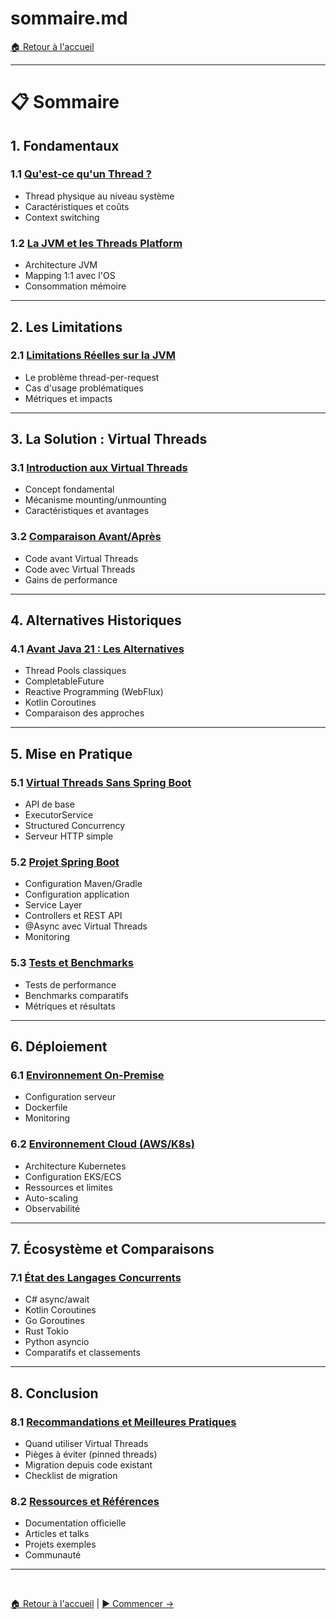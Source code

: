 # sommaire.md

[🏠 Retour à l'accueil](index.md)

---

# 📋 Sommaire

## 1. Fondamentaux

### 1.1 [Qu'est-ce qu'un Thread ?](slides/01-qu-est-ce-qu-un-thread.md)
- Thread physique au niveau système
- Caractéristiques et coûts
- Context switching

### 1.2 [La JVM et les Threads Platform](slides/02-jvm-platform-threads.md)
- Architecture JVM
- Mapping 1:1 avec l'OS
- Consommation mémoire

---

## 2. Les Limitations

### 2.1 [Limitations Réelles sur la JVM](slides/03-limitations-jvm.md)
- Le problème thread-per-request
- Cas d'usage problématiques
- Métriques et impacts

---

## 3. La Solution : Virtual Threads

### 3.1 [Introduction aux Virtual Threads](slides/04-virtual-threads-intro.md)
- Concept fondamental
- Mécanisme mounting/unmounting
- Caractéristiques et avantages

### 3.2 [Comparaison Avant/Après](slides/05-avant-apres.md)
- Code avant Virtual Threads
- Code avec Virtual Threads
- Gains de performance

---

## 4. Alternatives Historiques

### 4.1 [Avant Java 21 : Les Alternatives](slides/06-alternatives-historiques.md)
- Thread Pools classiques
- CompletableFuture
- Reactive Programming (WebFlux)
- Kotlin Coroutines
- Comparaison des approches

---

## 5. Mise en Pratique

### 5.1 [Virtual Threads Sans Spring Boot](slides/07-pratique-java-pur.md)
- API de base
- ExecutorService
- Structured Concurrency
- Serveur HTTP simple

### 5.2 [Projet Spring Boot](slides/08-spring-boot-projet.md)
- Configuration Maven/Gradle
- Configuration application
- Service Layer
- Controllers et REST API
- @Async avec Virtual Threads
- Monitoring

### 5.3 [Tests et Benchmarks](slides/09-tests-benchmarks.md)
- Tests de performance
- Benchmarks comparatifs
- Métriques et résultats

--- 

## 6. Déploiement

### 6.1 [Environnement On-Premise](slides/10-deploiement-on-premise.md)
- Configuration serveur
- Dockerfile
- Monitoring

### 6.2 [Environnement Cloud (AWS/K8s)](slides/11-deploiement-cloud.md)
- Architecture Kubernetes
- Configuration EKS/ECS
- Ressources et limites
- Auto-scaling
- Observabilité

---

## 7. Écosystème et Comparaisons

### 7.1 [État des Langages Concurrents](slides/12-langages-concurrents.md)
- C# async/await
- Kotlin Coroutines
- Go Goroutines
- Rust Tokio
- Python asyncio
- Comparatifs et classements

---

## 8. Conclusion

### 8.1 [Recommandations et Meilleures Pratiques](slides/13-recommendations.md)
- Quand utiliser Virtual Threads
- Pièges à éviter (pinned threads)
- Migration depuis code existant
- Checklist de migration

### 8.2 [Ressources et Références](slides/14-ressources.md)
- Documentation officielle
- Articles et talks
- Projets exemples
- Communauté

---

<br>

[🏠 Retour à l'accueil](index.md) | [▶️ Commencer →](slides/01-qu-est-ce-qu-un-thread.md)